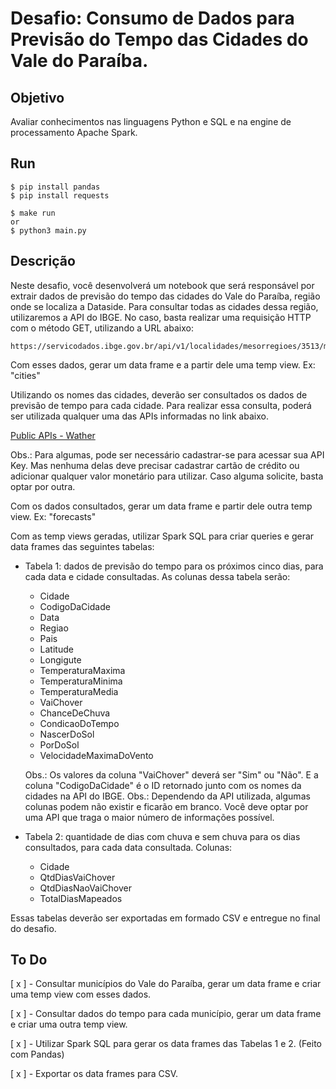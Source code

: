 # Desafio: Consumo de Dados para Previsão do Tempo das Cidades do Vale do Paraíba.

## Objetivo

Avaliar conhecimentos nas linguagens Python e SQL e na engine de processamento Apache Spark.

## Run

```
$ pip install pandas
$ pip install requests

$ make run
or
$ python3 main.py

```


## Descrição

Neste desafio, você desenvolverá um notebook que será responsável por extrair dados de previsão do tempo das cidades do Vale do Paraíba, região onde se localiza a Dataside. Para consultar todas as cidades dessa região, utilizaremos a API do IBGE. No caso, basta realizar uma requisição HTTP com o método GET, utilizando a URL abaixo:

```
https://servicodados.ibge.gov.br/api/v1/localidades/mesorregioes/3513/municipios
```

Com esses dados, gerar um data frame e a partir dele uma temp view. Ex: "cities"

Utilizando os nomes das cidades, deverão ser consultados os dados de previsão de tempo para cada cidade. Para realizar essa consulta, poderá ser utilizada qualquer uma das APIs informadas no link abaixo.

[Public APIs - Wather](https://github.com/public-apis/public-apis#weather)

Obs.: Para algumas, pode ser necessário cadastrar-se para acessar sua API Key. Mas nenhuma delas deve precisar cadastrar cartão de crédito ou adicionar qualquer valor monetário para utilizar. Caso alguma solicite, basta optar por outra.

Com os dados consultados, gerar um data frame e partir dele outra temp view. Ex: "forecasts"

Com as temp views geradas, utilizar Spark SQL para criar queries e gerar data frames das seguintes tabelas:

- Tabela 1: dados de previsão do tempo para os próximos cinco dias, para cada data e cidade consultadas. As colunas dessa tabela serão:
    - Cidade
    - CodigoDaCidade
    - Data
    - Regiao
    - Pais
    - Latitude
    - Longigute
    - TemperaturaMaxima
    - TemperaturaMinima
    - TemperaturaMedia
    - VaiChover
    - ChanceDeChuva
    - CondicaoDoTempo
    - NascerDoSol
    - PorDoSol
    - VelocidadeMaximaDoVento
    
    Obs.: Os valores da coluna "VaiChover" deverá ser "Sim" ou "Não". E a coluna "CodigoDaCidade" é o ID retornado junto com os nomes da cidades na API do IBGE.
    Obs.: Dependendo da API utilizada, algumas colunas podem não existir e ficarão em branco. Você deve optar por uma API que traga o maior número de informações possível.

- Tabela 2: quantidade de dias com chuva e sem chuva para os dias consultados, para cada data consultada. Colunas:
    - Cidade
    - QtdDiasVaiChover
    - QtdDiasNaoVaiChover
    - TotalDiasMapeados

Essas tabelas deverão ser exportadas em formado CSV e entregue no final do desafio.

## To Do

[ x ] - Consultar municípios do Vale do Paraíba, gerar um data frame e criar uma temp view com esses dados.

[ x ] - Consultar dados do tempo para cada município, gerar um data frame e criar uma outra temp view.

[ x ] - Utilizar Spark SQL para gerar os data frames das Tabelas 1 e 2. (Feito com Pandas)

[ x ] - Exportar os data frames para CSV.

